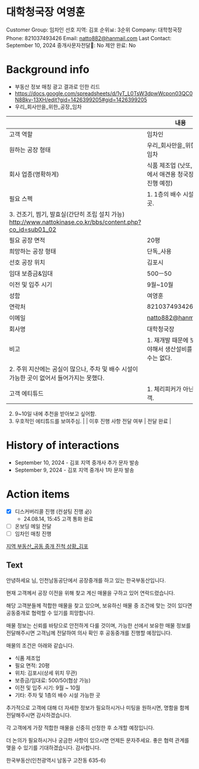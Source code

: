 # 대학청국장 여영훈

Customer Group: 임차인
선호 지역: 김포
순위📊: 3순위
Company: 대학청국장
Phone: 821037493426
Email: natto882@hanmail.com
Last Contact: September 10, 2024
중개사문자전달📩: No
제안 완료: No

# Background info

- 부동산 정보 매칭 광고 결과로 인한 리드
- https://docs.google.com/spreadsheets/d/1yT_L0TsW3dpwWcpon03QC0N8Bky-13XH/edit?gid=1426399205#gid=1426399205
- 우리_회사만을_위한_공장_임차

|  | 내용 |
| --- | --- |
| 고객 역할 | 임차인 |
| 원하는 공장 형태 | 우리_회사만을_위한_공장_임차 |
| 회사 업종(명확하게) | 식품 제조업 (낫또, 고려장에서 애견용 청국장 사료만 진행 예정) |
| 필요 스펙 | 1. 1층의 배수 시설 가능한 곳.
3. 건조기, 찜기, 발효실(간단히 조립 설치 가능) http://www.nattokinase.co.kr/bbs/content.php?co_id=sub01_02 |
| 필요 공장 면적 | 20평 |
| 희망하는 공장 형태 | 단독_사용 |
| 선호 공장 위치 | 김포시 |
| 임대 보증금&임대 | 500ㅡ50 |
| 이전 및 입주 시기 | 9월~10월  |
| 성함 | 여영훈 |
| 연락처 | 821037493426 |
| 이메일 | [natto882@hanmail.com](mailto:natto882@hanmail.com) |
| 회사명 | 대학청국장 |
| 비고 | 1. 재개발 때문에 보상 받아야해서 생산설비를 다 옮길수는 없다.
2. 주위 지산에는 공실이 많으나, 주차 및 배수 시설이 가능한 곳이 없어서 들어가지는 못했다.  |
| 고객 에티튜드 | 1. 체리피커가 아닌 실 고객.
2. 9~10일 내에 추천을 받아보고 싶어함.
3. 우호적인 에티튜드를 보여주심. |
| 이후 진행 사항 전달 여부 | 전달 완료 |

# History of interactions

- September 10, 2024 - 김포 지역 중개사 추가 문자 발송
- September 9, 2024 - 김포 지역 중개사 1차 문자 발송

# Action items

- [x]  디스커버리콜 진행 (컨설팅 진행 必)
    - 24.08.14, 15:45 고객 통화 완료
- [ ]  온보딩 메일 전달
- [ ]  임차인 매칭 진행

[지역 부동산_공동 중개 진척 상황_김포](%E1%84%8C%E1%85%B5%E1%84%8B%E1%85%A7%E1%86%A8%20%E1%84%87%E1%85%AE%E1%84%83%E1%85%A9%E1%86%BC%E1%84%89%E1%85%A1%E1%86%AB_%E1%84%80%E1%85%A9%E1%86%BC%E1%84%83%E1%85%A9%E1%86%BC%20%E1%84%8C%E1%85%AE%E1%86%BC%E1%84%80%E1%85%A2%20%E1%84%8C%E1%85%B5%E1%86%AB%E1%84%8E%E1%85%A5%E1%86%A8%20%E1%84%89%E1%85%A1%E1%86%BC%E1%84%92%E1%85%AA%E1%86%BC_%E1%84%80%E1%85%B5%E1%86%B7%E1%84%91%E1%85%A9%20e67d49d1bd8849b7a743d4b82dbd07ad.csv)

## Text

안녕하세요 님, 인천남동공단에서 공장중개를 하고 있는 한국부동산입니다.

현재 고객께서 공장 이전을 위해 찾고 계신 매물을 구하고 있어 연락드렸습니다.

해당 고객분들께 적합한 매물을 찾고 있으며, 보유하신 매물 중 조건에 맞는 것이 있다면 공동중개로 협력할 수 있기를 희망합니다.

매물 정보는 신뢰를 바탕으로 안전하게 다룰 것이며, 가능한 선에서 보유한 매물 정보를 전달해주시면 고객님께 전달하여 의사 확인 후 공동중개를 진행할 예정입니다.

매물의 조건은 아래와 같습니다.

- 식품 제조업
- 필요 면적: 20평
- 위치: 김포시(상세 위치 무관)
- 보증금/임대료: 500/50(협상 가능)
- 이전 및 입주 시기: 9월 ~ 10월
- 기타: 주차 및 1층의 배수 시설 가능한 곳

추가적으로 고객에 대해 더 자세한 정보가 필요하시거나 미팅을 원하시면, 명함을 함께 전달해주시면 감사하겠습니다.

각 고객에게 가장 적합한 매물을 신중히 선정한 후 소개할 예정입니다.

더 논의가 필요하시거나 궁금한 사항이 있으시면 언제든 문자주세요. 좋은 협력 관계를 맺을 수 있기를 기대하겠습니다. 감사합니다.

한국부동산(인천광역시 남동구 고잔동 635-6)